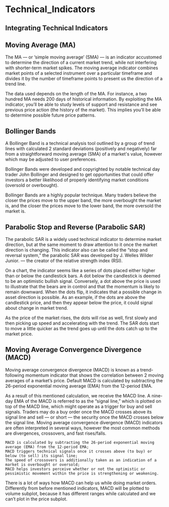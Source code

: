 # Technical_Indicators
## Integrating Technical Indicators

## Moving Average (MA)

The MA — or ‘simple moving average’ (SMA) — is an indicator accustomed to determine the direction of a current market trend, while not interfering with shorter-term market spikes. The moving average indicator combines market points of a selected instrument over a particular timeframe and divides it by the number of timeframe points to present us the direction of a trend line.

The data used depends on the length of the MA. For instance, a two hundred MA needs 200 days of historical information. By exploiting the MA indicator, you’ll be able to study levels of support and resistance and see previous price action (the history of the market). This implies you’ll be able to determine possible future price patterns.

## Bollinger Bands

A Bollinger Band is a technical analysis tool outlined by a group of trend lines with calculated 2 standard deviations (positively and negatively) far from a straightforward moving average (SMA) of a market's value, however which may be adjusted to user preferences.

Bollinger Bands were developed and copyrighted by notable technical day trader John Bollinger and designed to get opportunities that could offer investors a better likelihood of properly identifying market conditions (oversold or overbought).

Bollinger Bands are a highly popular technique. Many traders believe the closer the prices move to the upper band, the more overbought the market is, and the closer the prices move to the lower band, the more oversold the market is. 

## Parabolic Stop and Reverse (Parabolic SAR)

The parabolic SAR is a widely used technical indicator to determine market direction, but at the same moment to draw attention to it once the market direction is changing. This indicator also can be called the “stop and reversal system,” the parabolic SAR was developed by J. Welles Wilder Junior. — the creator of the relative strength index (RSI).

On a chart, the indicator seems like a series of dots placed either higher than or below the candlestick bars. A dot below the candlestick is deemed to be an optimistic bullish signal. Conversely, a dot above the price is used to illustrate that the bears are in control and that the momentum is likely to remain downward. When the dots flip, it indicates that a possible change in asset direction is possible. As an example, if the dots are above the candlestick price, and then they appear below the price, it could signal about change in market trend.

As the price of the market rises, the dots will rise as well, first slowly and then picking up speed and accelerating with the trend. The SAR dots start to move a little quicker as the trend goes up until the dots catch up to the market price.

## Moving Average Convergence Divergence (MACD)

Moving average convergence divergence (MACD) is known as a trend-following momentum indicator that shows the correlation between 2 moving averages of a market’s price. Default MACD is calculated by subtracting the 26-period exponential moving average (EMA) from the 12-period EMA.

As a result of this mentioned calculation, we receive the MACD line. A nine-day EMA of the MACD is referred to as the “signal line,” which is plotted on top of the MACD line, which might operate as a trigger for buy and sell signals. Traders may do a buy order once the MACD crosses above its signal line and sell — or short — the security once the MACD crosses below the signal line. Moving average convergence divergence (MACD) indicators are often interpreted in several ways, however the most common methods are divergences, crossovers, and fast rises/falls.

    MACD is calculated by subtracting the 26-period exponential moving average (EMA) from the 12-period EMA;
    MACD triggers technical signals once it crosses above (to buy) or below (to sell) its signal line;
    The speed of crossovers is additionally taken as an indication of a market is overbought or oversold;
    MACD helps investors perceive whether or not the optimistic or pessimistic movement within the price is strengthening or weakening.

There is a lot of ways how MACD can help us while doing market orders. Differently from before mentioned indicators, MACD will be plotted to volume subplot, because it has different ranges while calculated and we can’t plot in the price subplot.
